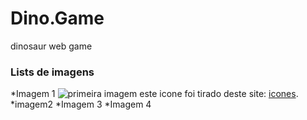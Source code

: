 # Dino.Game
dinosaur web game
### Lists de imagens 
*Imagem 1
![primeira imagem](https://image.flaticon.com/icons/png/128/4336/4336898.png "icone imagem")
  este icone foi tirado deste site: [icones](https://www.flaticon.com/br/packs/biochemistry-48).
*imagem2
*Imagem 3
*Imagem 4
